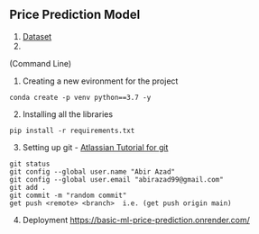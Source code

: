 ## Price Prediction Model

1. [Dataset](https://scikit-learn.org/0.15/modules/generated/sklearn.datasets.load_boston.html)
2. 


(Command Line)
1. Creating a new evironment for the project
```
conda create -p venv python==3.7 -y
```
2. Installing all the libraries
``` 
pip install -r requirements.txt
```
3. Setting up git - [Atlassian Tutorial for git](https://www.atlassian.com/git/tutorials/saving-changes)
```
git status
git config --global user.name "Abir Azad"
git config --global user.email "abirazad99@gmail.com"
git add .
git commit -m "random commit"
get push <remote> <branch>  i.e. (get push origin main)

```
4. Deployment
https://basic-ml-price-prediction.onrender.com/